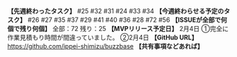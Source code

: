 **【先週終わったタスク】**
#25 #32 #31 #24 #33 #34 
**【今週終わらせる予定のタスク】**
#26 #27 #35 #37 #29 #41 #40 #36 #28 #72 #56
**【ISSUEが全部で何個で残り何個】**
全部：72
残り：25
**【MVPリリース予定日】**
2月4日
①完全に作業見積もり時間が間違っていました。
②2月4日
**【GitHub URL】**
https://github.com/ippei-shimizu/buzzbase
**【共有事項などあれば】**